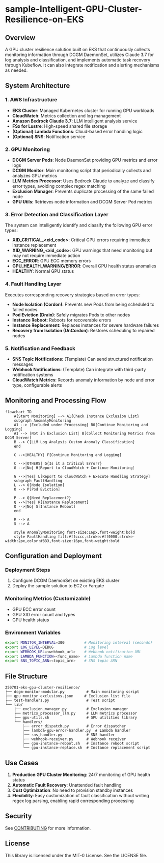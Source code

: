 # sample-Intelligent-GPU-Cluster-Resilience-on-EKS


## Overview

A GPU cluster resilience solution built on EKS that continuously collects monitoring information through DCGM DaemonSet, utilizes Claude 3.7 for log analysis and classification, and implements automatic task recovery through Kubeflow. It can also integrate notification and alerting mechanisms as needed.

## System Architecture

### 1. AWS Infrastructure
- **EKS Cluster**: Managed Kubernetes cluster for running GPU workloads
- **CloudWatch**: Metrics collection and log management
- **Amazon Bedrock Claude 3.7**: LLM intelligent analysis service
- **FSx for Lustre**: High-speed shared file storage
- **(Optional) Lambda Functions**: Cloud-based error handling logic
- **(Optional) SNS**: Notification service


### 2. GPU Monitoring
- **DCGM Server Pods**: Node DaemonSet providing GPU metrics and error logs
- **DCGM Monitor**: Main monitoring script that periodically collects and analyzes GPU metrics
- **LLM Metrics Processor**: Uses Bedrock Claude to analyze and classify error types, avoiding complex regex matching
- **Exclusion Manager**: Prevents duplicate processing of the same failed node
- **GPU Utils**: Retrieves node information and DCGM Server Pod metrics

### 3. Error Detection and Classification Layer
The system can intelligently identify and classify the following GPU error types:
- **XID_CRITICAL_<xid_code>**: Critical GPU errors requiring immediate instance replacement
- **XID_WARNING_<xid_code>**: GPU warnings that need monitoring but may not require immediate action
- **ECC_ERROR**: GPU ECC memory errors
- **GPU_HEALTH_WARNING/ERROR**: Overall GPU health status anomalies
- **HEALTHY**: Normal GPU status

### 4. Fault Handling Layer
Executes corresponding recovery strategies based on error types:
- **Node Isolation (Cordon)**: Prevents new Pods from being scheduled to failed nodes
- **Pod Eviction (Drain)**: Safely migrates Pods to other nodes
- **Instance Reboot**: Reboots for recoverable errors
- **Instance Replacement**: Replaces instances for severe hardware failures
- **Recovery from Isolation (UnCordon)**: Restores scheduling to repaired nodes

### 5. Notification and Feedback
- **SNS Topic Notifications**: (Template) Can send structured notification messages
- **Webhook Notifications**: (Template) Can integrate with third-party notification systems
- **CloudWatch Metrics**: Records anomaly information by node and error type, configurable alerts


## Monitoring and Processing Flow

```mermaid
flowchart TD
    A[Start Monitoring] --> A1{Check Instance Exclusion List}
    subgraph AnomalyMonitoring
    A1 --> |Excluded under Processing| B0[Continue Monitoring and Logging]
    A1 --> |Not in Exclusion List| B[Collect Monitoring Metrics from DCGM Server]
    B --> C{LLM Log Analysis Custom Anomaly Classification}
    end
    
    C -->|HEALTHY| F[Continue Monitoring and Logging]
    
    C -->|OTHERS| G{Is it a Critical Error?}
    G -->|No| H[Report to CloudWatch + Continue Monitoring]
        
    G -->|Yes| L[Report to CloudWatch + Execute Handling Strategy]
    subgraph FaultHandling
    L --> O[Node Isolation]
    O --> P[Pod Eviction]
    
    P --> Q{Need Replacement?}
    Q -->|Yes| R[Instance Replacement]
    Q -->|No| S[Instance Reboot]
    end

    R --> A
    S --> A

    style AnomalyMonitoring font-size:16px,font-weight:bold
    style FaultHandling fill:#ffcccc,stroke:#ff0000,stroke-width:2px,color:#333,font-size:16px,font-weight:bold
```


## Configuration and Deployment

### Deployment Steps
1. Configure DCGM DaemonSet on existing EKS cluster
2. Deploy the sample solution to EC2 or Fargate

### Monitoring Metrics (Customizable)
- GPU ECC error count
- GPU XID error count and types
- GPU health status

### Environment Variables
```bash
export MONITOR_INTERVAL=300         # Monitoring interval (seconds)
export LOG_LEVEL=DEBUG              # Log level
export WEBHOOK_URL=<webhook_url>    # Webhook notification URL
export LAMBDA_FUNCTION=<func_name>  # Lambda function name
export SNS_TOPIC_ARN=<topic_arn>    # SNS topic ARN
```

## File Structure

```
250701-eks-gpu-cluster-resilience/
├── dcgm-monitor-modular.py          # Main monitoring script
├── gpu_monitor_exclusions.json     # Exclusion list file
├── test-handlers.py                 # Test script
└── lib/
    ├── exclusion_manager.py         # Exclusion manager
    ├── metrics_processor_llm.py     # LLM metrics processor
    ├── gpu-utils.sh                 # GPU utilities library
    └── handlers/
        ├── error_dispatch.py        # Error dispatcher
        ├── lambda-gpu-error-handler.py  # Lambda handler
        ├── sns_handler.py           # SNS handler
        ├── webhook-receiver.py      # Webhook receiver
        ├── gpu-instance-reboot.sh   # Instance reboot script
        └── gpu-instance-replace.sh  # Instance replacement script
```

## Use Cases

1. **Production GPU Cluster Monitoring**: 24/7 monitoring of GPU health status
2. **Automatic Fault Recovery**: Unattended fault handling
3. **Cost Optimization**: No need to provision standby instances
4. **Flexibility**: Easy customization of fault classification without writing regex log parsing, enabling rapid corresponding processing


## Security

See [CONTRIBUTING](CONTRIBUTING.md#security-issue-notifications) for more information.

## License

This library is licensed under the MIT-0 License. See the LICENSE file.
